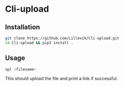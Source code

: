 # Cli-upload

## Installation

```sh
git clone https://github.com/Lillevik/Cli-upload.git
cd Cli-upload && pip3 install .
```

## Usage 
```sh
upl <filename>
```

This should upload the file and print a link if successful.



